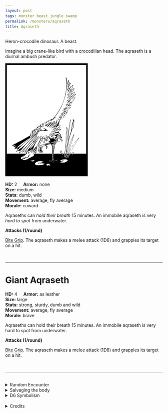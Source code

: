 ```yaml
---
layout: post
tags: monster beast jungle swamp
permalink: /monsters/aqraseth
title: Aqraseth
---
```


Heron-crocodile dinosaur. A beast.

Imagine a big crane-like bird with a crocodilian head. The aqraseth is a diurnal ambush predator.

<img src="/images/Aqraseth.png" alt="Aqraseth"  height="350" style="border:5px solid black">

**HD:** 2  &nbsp; &nbsp;  **Armor:** none <br>
**Size:** medium <br>
**Stats:** dumb, wild <br>
**Movement:** average, fly average <br>
**Morale:** coward <br>

Aqraseths can *hold their breath* 15 minutes. An immobile aqraseth is very *hard to spot* from underwater.

**Attacks (1/round)**

<ins>Bite Grip</ins>. The aqraseth makes a melee attack (1D6) and grapples its target on a hit.

<br>

---

# Giant Aqraseth

**HD:** 4  &nbsp; &nbsp;  **Armor:** as leather <br>
**Size:** large <br>
**Stats:** strong, sturdy, dumb and wild <br>
**Movement:** average, fly average <br>
**Morale:** brave <br>

Aqraseths can hold their breath 15 minutes. An immobile aqraseth is very hard to spot from underwater.

**Attacks (1/round)**

<ins>Bite Grip</ins>. The aqraseth makes a melee attack (1D8) and grapples its target on a hit.

<br>

---

<br> 

<details markdown="1">
<summary>Random Encounter</summary>

1. **Monster:** 2D6 aqraseths or 1D4 giant aqraseths.
1. **Lair:** Very high mounds of dirt in shallow waters. 25% chance that there are eggs, 25% chance that there are hatchlings. <br>	&nbsp; OR <br>	**Omen:** Hissing sounds... from above?
1. **Spoor:** The floating body of a devoured catfish.
1. **Tracks:** Big duck-like tracks in the mud.
1. **Trace:** Many hissing noises far away in the sky.
1. **Trace:** Spitball of feathers and fish bones.
</details>

<details markdown="1">
<summary>Salvaging the body</summary>

Aqraseth meat is actually delicious, their bones make very good flutes, and their feathers are used in ceremonial garments. 
</details>

<details markdown="1">
<summary>D6 Symbolism</summary>
In local cultures the aqraseth is a symbol of ...

1. Patience
1. Traps
1. Intelligence
1. Fishing
1. The River
1. Sacred 
</details>

<br>

<details markdown="1">
<summary>Credits</summary>
Aqraseths are a creation of  [Richard J. Leblanc Jr](http://savevsdragon.blogspot.com/) found in the [Creature Compendium](https://www.drivethrurpg.com/product/147588/CC1-Creature-Compendium). I matched its abilities with those of a DnD crocodile and made a giant version, because it looks like a semi-plausible dinosaur species already. — SaltyGoo
</details>
